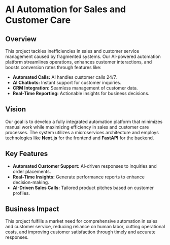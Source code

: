 # AI Automation for Sales and Customer Care

## Overview

This project tackles inefficiencies in sales and customer service management caused by fragmented systems. Our AI-powered automation platform streamlines operations, enhances customer interactions, and boosts conversion rates through features like:

- **Automated Calls:** AI handles customer calls 24/7.
- **AI Chatbots:** Instant support for customer inquiries.
- **CRM Integration:** Seamless management of customer data.
- **Real-Time Reporting:** Actionable insights for business decisions.

## Vision

Our goal is to develop a fully integrated automation platform that minimizes manual work while maximizing efficiency in sales and customer care processes. The system utilizes a microservices architecture and employs technologies like **Next.js** for the frontend and **FastAPI** for the backend.

## Key Features

- **Automated Customer Support:** AI-driven responses to inquiries and order placements.
- **Real-Time Insights:** Generate performance reports to enhance decision-making.
- **AI-Driven Sales Calls:** Tailored product pitches based on customer profiles.

## Business Impact

This project fulfills a market need for comprehensive automation in sales and customer service, reducing reliance on human labor, cutting operational costs, and improving customer satisfaction through timely and accurate responses.
